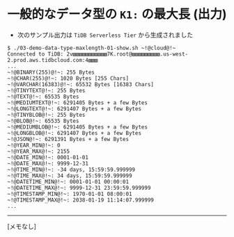 # 一般的なデータ型の `K1:` の最大長 (出力)
+ 次のサンプル出力は `TiDB Serverless Tier` から生成されました
```
$ ./03-demo-data-type-maxlength-01-show.sh ~!@cloud@!~
Connected to TiDB: 2v▧▧▧▧▧▧▧▧▧▧▧7K.root@▧▧▧▧▧▧▧▧▧.us-west-2.prod.aws.tidbcloud.com:4▧▧▧
...
~!@BINARY(255)@!~: 255 Bytes
~!@CHAR(255)@!~: 1020 Bytes [255 Chars]
~!@VARCHAR(16383)@!~: 65532 Bytes [16383 Chars]
~!@TINYTEXT@!~: 255 Bytes
~!@TEXT@!~: 65535 Bytes
~!@MEDIUMTEXT@!~: 6291405 Bytes + a few Bytes
~!@LONGTEXT@!~: 6291407 Bytes + a few Bytes
~!@TINYBLOB@!~: 255 Bytes
~!@BLOB@!~: 65535 Bytes
~!@MEDIUMBLOB@!~: 6291405 Bytes + a few Bytes
~!@LONGBLOB@!~: 6291407 Bytes + a few Bytes
~!@JSON@!~: 6291391 Bytes + a few Bytes
~!@YEAR_MIN@!~: 0
~!@YEAR_MAX@!~: 2155
~!@DATE_MIN@!~: 0001-01-01
~!@DATE_MAX@!~: 9999-12-31
~!@TIME_MIN@!~: -34 days, 15:59:59.999999
~!@TIME_MAX@!~: 34 days, 15:59:59.999999
~!@DATETIME_MIN@!~: 0001-01-01 00:00:01
~!@DATETIME_MAX@!~: 9999-12-31 23:59:59.999999
~!@TIMESTAMP_MIN@!~: 1970-01-01 08:00:01
~!@TIMESTAMP_MAX@!~: 2038-01-19 11:14:07.999999
...
```
----------------------------------------------------------------------------------
[メモなし]